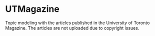# UTMagazine

Topic modeling with the articles published in the University of Toronto Magazine. The articles are not uploaded due to copyright issues.
